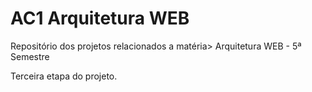 # AC1 Arquitetura WEB
Repositório dos projetos relacionados a matéria> Arquitetura WEB - 5ª Semestre

Terceira etapa do projeto.
